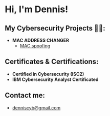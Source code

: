 <h1>Hi, I'm Dennis! </h1>

<h2> My Cybersecurity Projects 👨‍💻:</h2>

- <b>MAC ADDRESS CHANGER</b>
  - [MAC spoofing](https://githb.com/joshmadakor1/Algorithms-Practice)

  

<h2> Certificates & Certifications:</h2>

  - <b>Certified in Cybersecurity (ISC2)</b>
  - <b>IBM Cybersecurity Analyst Certificated</b> 


<h2> Contact me:</h2>

- denniscyb@gmail.com 
